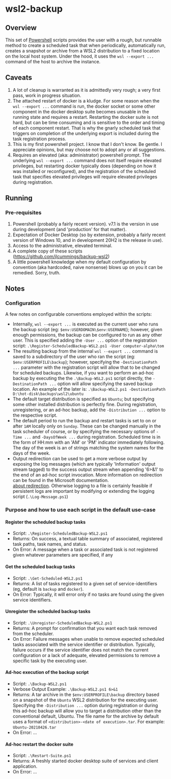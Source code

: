 # wsl2-backup

## Overview

This set of [Powershell](https://docs.microsoft.com/en-us/powershell/) scripts provides the user with a rough, but runnable method to create a scheduled task that when periodically, automatically run, creates a snapshot or archive from a WSL2 distribution to a fixed location on the local host system. Under the hood, it uses the `wsl --export ...` command of the host to archive the instance.

## Caveats

1. A lot of cleanup is warranted as it is admittedly very rough; a very first pass, work in progress situation.
2. The attached restart of docker is a kludge. For some reason when the `wsl --export ...` command is run, the docker socket or some other component in the docker desktop suite becomes unusable in the running state and requires a restart. Restarting the docker suite is not hard, but can be time consuming and is sensitive to the order and timing of each component restart. That is why the gnarly scheduled task that triggers on completion of the underlying export is included during the task registration process.
3. This is my first powershell project. I know that I don't know. Be gentle. I appreciate opinions, but may choose not to adopt any or all suggestions.
4. Requires an elevated (aka: administrator) powershell prompt. The underlying `wsl --export ...` command does not itself require elevated privileges, but restarting docker typically does (depending on how it was installed or reconfigured), and the registration of the scheduled task that specifies elevated privileges will require elevated privileges during registration.

## Running

### Pre-requisites

1. Powershell (probably a fairly recent version). v7.1 is the version in use during development (and 'production' for that matter).
2. Expectation of Docker Desktop (so by extension, probably a fairly recent version of Windows 10, and in development 20H2 is the release in use).
3. Access to the administrative, elevated terminal.
4. A complete copy of these scripts (<https://github.com/jlcummings/backup-wsl2>)
5. A little powershell knowledge when my default configuration by convention (aka hardcoded, naive nonsense) blows up on you it can be remedied. Sorry, truth.

## Notes

### Configuration

A few notes on configurable conventions employed within the scripts:

- Internally, `wsl --export ...` is executed as the current user who runs the backup script (eg: `$env:USERDOMAIN\$env:USERNAME`); however, given enough permissions, the backup can be configured to run as any other user. This is specified adding the `-User ...` option of the registration script: `.\Register-ScheduledBackup-WSL2.ps1 -User computer-alpha\tom`
- The resulting backup from the internal `wsl --export ...` command is saved to a subdirectory of the user who ran the script (eg: `$env:USERPROFILE\backup`); however, specifying the `-DestinationPath ...` parameter with the registration script will allow that to be changed for scheduled backups. Likewise, if you want to perform an ad-hoc backup by executing the the `.\Backup-WSL2.ps1` script directly, the `-DestinationPath ...` option will allow specifying the saved backup location. An example of the later is: `.\Backup-WSL2.ps1 -DestinationPath D:\hot-disk\backups\wsl2\ubuntu`
- The default target distribution is specified as `Ubuntu`; but specifying some other installed distribution is perfectly fine. During registration, unregistering, or an ad-hoc backup, add the `-Distribution ...` option to the respective script.
- The default period to run the backup and restart tasks is set to on or after `1AM` locally only on `Sunday`. These can be changed manually in the task scheduler of course, or by specifying the necessary options of `-Time ...` and `-DaysOfWeek ...` during registration. Scheduled time is in the form of HH:mm with an 'AM' or 'PM' indicator immediately following. The day of the week is an of strings matching the system names for the days of the week.
- Output redirection can be used to get a more verbose output by exposing the log messages (which are typically 'Information' output stream tagged) to the success output stream when appending '6>&1' to the end of an ad-hoc script invocation. More information on redirection can be found in the Microsoft documentation.  
  [about redirection](https://docs.microsoft.com/en-us/powershell/module/microsoft.powershell.core/about/about_redirection?view=powershell-7.1).  Otherwise logging to a file is certainly feasible if persistent logs are important by modifying or extending the logging script (`.\Log-Message.ps1`)

### Purpose and how to use each script in the default use-case

#### Register the scheduled backup tasks

- Script: `.\Register-ScheduledBackup-WSL2.ps1`
- Returns: On success, a textual table summary of associated, registered task paths, task names, and status.
- On Error: A message when a task or associated task is not registered given whatever parameters are specified, if any

#### Get the scheduled backup tasks

- Script: `.\Get-Scheduled-WSL2.ps1`
- Returns: A list of tasks registered to a given set of service-identifiers (eg, default is `backup` and `docker`).
- On Error: Typically, it will error only if no tasks are found using the given service identifiers.

#### Unregister the scheduled backup tasks

- Script: `.\Unregister-ScheduledBackup-WSL2.ps1`
- Returns: A prompt for confirmation that you want each task removed from the scheduler.
- On Error: Failure messages when unable to remove expected scheduled tasks associated with the service identifier or distribution. Typically, failure occurs if the service identifier does not match the current configuration or a lack of adequate, elevated permissions to remove a specific task by the executing user.

#### Ad-hoc execution of the backup script

- Script: `.\Backup-WSL2.ps1`
- Verbose Output Example: `.\Backup-WSL2.ps1 6>&1`
- Returns: A tar archive in the `$env:USERPROFILE\backup` directory based on a snapshot of the `Ubuntu` WSL2 distribution for the executing user. Specifying the `-Distribution ...` option during registration or during this ad-hoc backup will allow you to target a distribution other than the conventional default, Ubuntu. The file name for the archive by default uses a format of `<distribution>-<date of execution>.tar`. For example: `Ubuntu-20210426.tar`
- On Error: ...

#### Ad-hoc restart the docker suite

- Script: `.\Restart-Suite.ps1`
- Returns: A freshly started docker desktop suite of services and client application.
- On Error: ...
